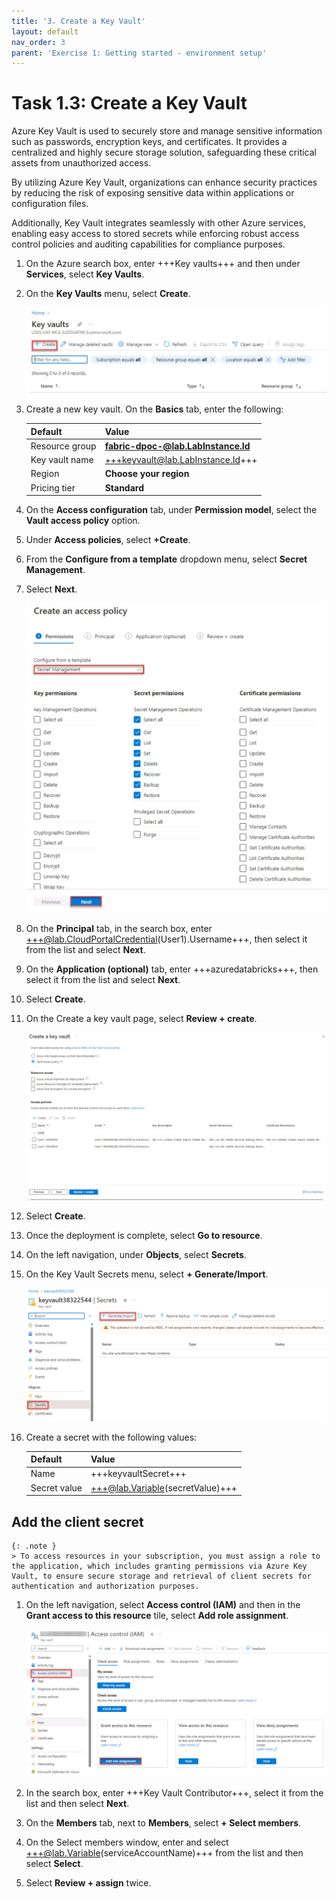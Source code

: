 ```yaml
---
title: '3. Create a Key Vault'
layout: default
nav_order: 3
parent: 'Exercise 1: Getting started - environment setup'
---
```


# Task 1.3: Create a Key Vault

Azure Key Vault is used to securely store and manage sensitive information such as passwords, encryption keys, and certificates. It provides a centralized and highly secure storage solution, safeguarding these critical assets from unauthorized access. 

By utilizing Azure Key Vault, organizations can enhance security practices by reducing the risk of exposing sensitive data within applications or configuration files. 

Additionally, Key Vault integrates seamlessly with other Azure services, enabling easy access to stored secrets while enforcing robust access control policies and auditing capabilities for compliance purposes.

1. On the Azure search box, enter +++Key vaults+++ and then under **Services**, select **Key Vaults**.

1. On the **Key Vaults** menu, select **Create**.

    ![keyvaults.jpg](../media/instructions254096/keyvaults.jpg)

1. Create a new key vault. On the **Basics** tab, enter the following:

    | Default | Value |
    |:---------|:---------|
    | Resource group   | **fabric-dpoc-@lab.LabInstance.Id**   |
    | Key vault name   | +++keyvault@lab.LabInstance.Id+++   |
    | Region   | **Choose your region**   |
    | Pricing tier   | **Standard**   |

1. On the **Access configuration** tab, under **Permission model**, select the **Vault access policy** option. 

1. Under **Access policies**, select **+Create**.

1. From the **Configure from a template** dropdown menu, select **Secret Management**.

1. Select **Next**.

    ![createpolicy.jpg](../media/instructions254096/createpolicy.jpg)

1. On the **Principal** tab, in the search box, enter +++@lab.CloudPortalCredential(User1).Username+++, then select it from the list and select **Next**.

1. On the **Application (optional)** tab, enter +++azuredatabricks+++, then select it from the list and select **Next**.

1. Select **Create**.

1. On the Create a key vault page, select **Review + create**.

    ![createkeyvault.jpg](../media/instructions254096/createkeyvault.jpg)

1. Select **Create**.
 
1. Once the deployment is complete, select **Go to resource**.

1. On the left navigation, under **Objects**, select **Secrets**.

1. On the Key Vault Secrets menu, select **+ Generate/Import**.

    ![keyvaultimport.jpg](../media/instructions254096/keyvaultimport.jpg)

1. Create a secret with the following values:

    | Default | Value |
    |:---------|:---------|
    | Name   |  +++keyvaultSecret+++   |
    | Secret value   |  +++@lab.Variable(secretValue)+++   |

## Add the client secret

    {: .note }
    > To access resources in your subscription, you must assign a role to the application, which includes granting permissions via Azure Key Vault, to ensure secure storage and retrieval of client secrets for authentication and authorization purposes.

1. On the left navigation, select **Access control (IAM)** and then in the **Grant access to this resource** tile, select **Add role assignment**.

    ![addRoleassign.jpg](../media/instructions254096/addRoleassign.jpg)

1. In the search box, enter +++Key Vault Contributor+++, select it from the list and then select **Next**.

1. On the **Members** tab, next to **Members**, select **+ Select members**.

1. On the Select members window, enter and select +++@lab.Variable(serviceAccountName)+++ from the list and then select **Select**.

1. Select **Review + assign** twice.
